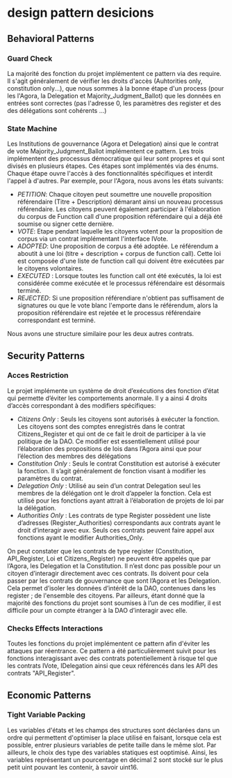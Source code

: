 # design pattern desicions

## Behavioral Patterns

### Guard Check
La majorité des fonction du projet implémentent ce pattern via des require. Il s'agit généralement de vérifier les droits d'accès (Auhtorities only, constitution only...), que nous sommes à la bonne étape d'un process (pour les l'Agora, la Delegation et Majority_Judgment_Ballot) que les données en entrées sont correctes (pas l'adresse 0, les paramètres des register et des des délégations sont cohérents ...)

### State Machine
Les Institutions de gouvernance (Agora et Delegation) ainsi que le contrat de vote Majority_Judgment_Ballot implémentent ce pattern. Les trois implémentent des processus démocratique qui leur sont propres et qui sont divisés en plusieurs étapes. Ces étapes sont implémentés via des énums. Chaque étape ouvre l'accès à des fonctionnalités spécifiques et interdit l'appel à d'autres.
Par exemple, pour l'Agora, nous avons les états suivants:

* _PETITION_: Chaque citoyen peut soumettre une nouvelle proposition référendaire (Titre + Description) démarant ainsi un nouveau processus référendaire. Les citoyens peuvent également participer à l'élaboration du corpus de Function call d'une proposition référendaire qui a déjà été soumise ou signer cette dernière.
* _VOTE_: Etape pendant laquelle les citoyens votent pour la proposition de corpus via un contrat implémentant l'interface IVote.
* _ADOPTED_: Une proposition de corpus a été adoptée. Le référendum a aboutit à une loi (titre + description + corpus de function call). Cette loi est composée d'une liste de function call qui doivent être exécutées par le citoyens volontaires.
* _EXECUTED_ : Lorsque toutes les function call ont été exécutés, la loi est considérée comme exécutée et le processus référendaire est désormais terminé.
* _REJECTED_: Si une proposition référendiare n'obtient pas suffisament de signatures ou que le vote blanc l'emporte dans le référendum, alors la proposition référendaire est rejetée et le processus référendaire correspondant est terminé.

Nous avons une structure similaire pour les deux autres contrats.

## Security Patterns

### Acces Restriction
Le projet implémente un système de droit d’exécutions des fonction d’état qui permette d’éviter les comportements anormale. Il y a ainsi 4 droits d’accès correspondant à des modifiers spécifiques:

 * _Citizens Only_ : Seuls les citoyens sont autorisés à exécuter la fonction. Les citoyens sont des comptes enregistrés dans le contrat Citizens_Register et qui ont de ce fait le droit de participer à la vie politique de la DAO. Ce modifier est essentiellement utilisé pour l’élaboration des propositions de lois dans l’Agora ainsi que pour l’élection des membres des délégations
 * _Constitution Only_ : Seuls le contrat Constitution est autorisé à exécuter la fonction. Il s’agit généralement de fonction visant à modifier les paramètres du contrat.
 * _Delegation Only_ : Utilisé au sein d’un contrat Delegation seul les membres de la délégation ont le droit d’appeler la fonction. Cela est utilisé pour les fonctions ayant attrait à l’élaboration de projets de loi par la délégation.
 * _Authorities Only_ : Les contrats de type Register possèdent une liste d’adresses (Register_Authorities) correspondants aux contrats ayant le droit d’interagir avec eux. Seuls ces contrats peuvent faire appel aux fonctions ayant le modifier Authorities_Only. 


On peut constater que les contrats de type register (Constitution, API_Register, Loi et Citizens_Register) ne peuvent être appelés que par l’Agora, les Delegation et la Constitution. Il n’est donc pas possible pour un citoyen d’interagir directement avec ces contrats. Ils doivent pour cela passer par les contrats de gouvernance que sont l’Agora et les Delegation. Cela permet d’isoler les données d’intérêt de la DAO, contenues dans les register ; de l'ensemble des citoyens. 
Par ailleurs, étant donné que la majorité des fonctions du projet sont soumises à l’un de ces modifier, il est difficile pour un compte étranger à la DAO d’interagir avec elle. 

### Checks Effects Interactions
Toutes les fonctions du projet implémentent ce pattern afin d'éviter les attaques par réentrance. Ce pattern a été particulièrement suivit pour les fonctions interagissant avec des contrats potentiellement à risque tel que les contrats IVote, IDelegation ainsi que ceux référencés dans les API des contrats "API_Register".

## Economic Patterns
### Tight Variable Packing
Les variables d'états et les champs des structures sont déclarées dans un ordre qui permettent d'optimiser la place utilisé en faisant, lorsque cela est possible, entrer plusieurs variables de petite taille dans le même slot. Par ailleurs, le choix des type des variables statiques est ooptimisé. Ainsi, les variables représentant un pourcentage en décimal 2 sont stocké sur le plus petit uint pouvant les contenir, à savoir uint16.



